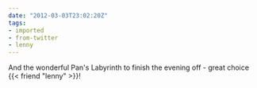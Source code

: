 ```yaml
---
date: "2012-03-03T23:02:20Z"
tags:
- imported
- from-twitter
- lenny
---
```

And the wonderful Pan's Labyrinth to finish the evening off - great choice {{< friend "lenny" >}}!
